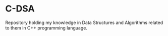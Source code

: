 # C-DSA
Repository holding my knowledge in Data Structures and Algorithms related to them in C++ programming language.
